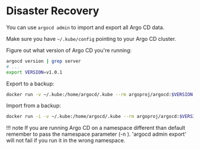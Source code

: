 # Disaster Recovery

You can use `argocd admin` to import and export all Argo CD data.

Make sure you have `~/.kube/config` pointing to your Argo CD cluster.

Figure out what version of Argo CD you're running:

```bash
argocd version | grep server
# ...
export VERSION=v1.0.1
```

Export to a backup:

```bash
docker run -v ~/.kube:/home/argocd/.kube --rm argoproj/argocd:$VERSION argocd admin export > backup.yaml
```

Import from a backup:

```bash
docker run -i -v ~/.kube:/home/argocd/.kube --rm argoproj/argocd:$VERSION argocd admin import - < backup.yaml
```

!!! note
    If you are running Argo CD on a namespace different than default remember to pass the namespace parameter (-n <namespace>). 'argocd admin export' will not fail if you run it in the wrong namespace.
